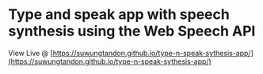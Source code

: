 Type and speak app with speech synthesis using the Web Speech API
=================================================================

View Live @ [https://suwungtandon.github.io/type-n-speak-sythesis-app/](https://suwungtandon.github.io/type-n-speak-sythesis-app/)
